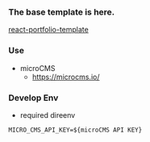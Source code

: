 ### The base template is here.

[react-portfolio-template](https://github.com/chetanverma16/react-portfolio-template)

### Use
* microCMS
    * https://microcms.io/

### Develop Env
* required direenv
```
MICRO_CMS_API_KEY=${microCMS API KEY}
```

